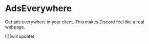 # AdsEverywhere

Get ads everywhere in your client. This makes Discord feel like a real webpage.

![](will update)
